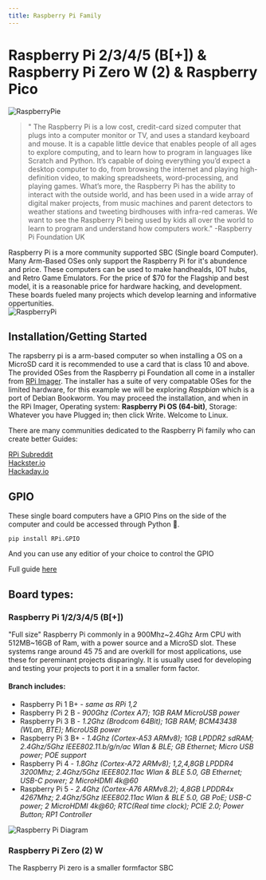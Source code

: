 ```yaml
---
title: Raspberry Pi Family
---
```

# Raspberry Pi 2/3/4/5 (B[+]) & Raspberry Pi Zero W (2) & Raspberry Pico

![RaspberryPie](/electrical-book/img/raspberry-pie.jpg#center)

> " The Raspberry Pi is a low cost, credit-card sized computer that plugs into a computer monitor or TV, and uses a standard keyboard and mouse. It is a capable little device that enables people of all ages to explore computing, and to learn how to program in languages like Scratch and Python. It’s capable of doing everything you’d expect a desktop computer to do, from browsing the internet and playing high-definition video, to making spreadsheets, word-processing, and playing games. What’s more, the Raspberry Pi  has the ability to interact with the outside world, and has been used in a wide array of digital maker projects, from music machines and parent detectors to weather stations and tweeting birdhouses with infra-red cameras. We want to see the Raspberry Pi being used by kids all over the world to learn to program and understand how computers work." -Raspberry Pi Foundation UK

Raspberry Pi is a more community supported SBC (Single board Computer). Many Arm-Based OSes only support the Raspberry Pi for it's abundence and price. These computers can be used to make handhealds, IOT hubs, and Retro Game Emulators. For the price of $70 for the Flagship and best model, it is a reasonable price for hardware hacking, and development. These boards fueled many projects which develop learning and informative oppertunities.  
![RaspberryPi](/electrical-book/img/raspberry-pi.jpg#center)

## Installation/Getting Started

The rapsberry pi is a arm-based computer so when installing a OS on a MicroSD card it is recommended to use a card that is class 10 and above. The provided OSes from the Raspberry pi Foundation all come in a installer from [RPi Imager](https://www.raspberrypi.com/software/ "https://www.raspberrypi.com/software/"). The installer has a suite of very compatable OSes for the limited hardware, for this example we will be exploring *Raspbian* which is a port of Debian Bookworm. You may proceed the installation, and when in the RPi Imager, Operating system: **Raspberry Pi OS (64-bit)**, Storage: Whatever you have Plugged in; then click Write. Welcome to Linux.  

There are many communities dedicated to the Raspberry Pi family who can create better Guides:

[RPi Subreddit](https://www.reddit.com/r/raspberry_pi/ "https://www.reddit.com/r/raspberry_pi/")   
[Hackster.io](https://www.hackster.io/raspberry-pi "https://www.hackster.io/raspberry-pi")  
[Hackaday.io](https://hackaday.io/list/3424-raspberry-pi-projects "https://hackaday.io/list/3424-raspberry-pi-projects")

## GPIO
These single board computers have a GPIO Pins on the side of the computer and could be accessed through Python 🐍.  

    pip install RPi.GPIO

And you can use any editior of your choice to control the GPIO

Full guide [here](https://projects.raspberrypi.org/en/projects/physical-computing/ "https://projects.raspberrypi.org/en/projects/physical-computing/")

## Board types:
### Raspberry Pi 1/2/3/4/5 (B[+])
"Full size" Raspberry Pi commonly in a 900Mhz~2.4Ghz Arm CPU with 512MB~16GB of Ram, with a power source and a MicroSD slot. These systems range around $45~$75 and are overkill for most applications, use these for pereminant projects disparingly. It is usually used for developing and testing your projects to port it in a smaller form factor.  

#### Branch includes: 
* Raspberry Pi 1 B+ - *same as RPi 1,2*
* Raspberry Pi 2 B - *900Ghz (Cortex A7); 1GB RAM MicroUSB power*
* Raspberry Pi 3 B - *1.2Ghz (Brodcom 64Bit); 1GB RAM; BCM43438 (WLan, BTE); MicroUSB power*
* Raspberry Pi 3 B+ - *1.4Ghz (Cortex-A53 ARMv8); 1GB LPDDR2 sdRAM; 2.4Ghz/5Ghz IEEE802.11.b/g/n/ac Wlan & BLE; GB Ethernet; Micro USB power; POE support*
* Raspberry Pi 4 - *1.8Ghz (Cortex-A72 ARMv8); 1,2,4,8GB LPDDR4 3200Mhz; 2.4Ghz/5Ghz IEEE802.11ac Wlan & BLE 5.0, GB Ethernet; USB-C power; 2 MicroHDMI 4k@60*
* Raspberry Pi 5 - *2.4Ghz (Cortex-A76 ARMv8.2); 4,8GB LPDDR4x 4267Mhz; 2.4Ghz/5Ghz IEEE802.11ac Wlan & BLE 5.0, GB PoE; USB-C power; 2 MicroHDMI 4k@60; RTC(Real time clock); PCIE 2.0; Power Button; RP1 Controller*

![Raspberry Pi Diagram](/electrical-book/img/raspberryPiDiagram.jpg)  

### Raspberry Pi Zero (2) W
The Raspberry Pi zero is a smaller formfactor SBC